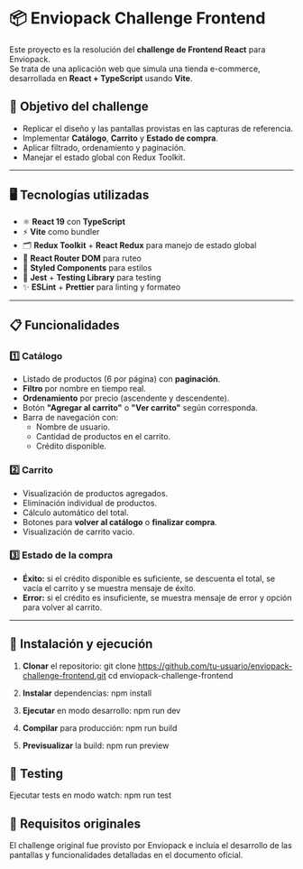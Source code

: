 # 📦 Enviopack Challenge Frontend

Este proyecto es la resolución del **challenge de Frontend React** para Enviopack.  
Se trata de una aplicación web que simula una tienda e-commerce, desarrollada en **React + TypeScript** usando **Vite**.

## 🎯 Objetivo del challenge
- Replicar el diseño y las pantallas provistas en las capturas de referencia.
- Implementar **Catálogo**, **Carrito** y **Estado de compra**.
- Aplicar filtrado, ordenamiento y paginación.
- Manejar el estado global con Redux Toolkit.

---

## 🖥️ Tecnologías utilizadas
- ⚛ **React 19** con **TypeScript**
- ⚡ **Vite** como bundler
- 🗂 **Redux Toolkit** + **React Redux** para manejo de estado global
- 🧭 **React Router DOM** para ruteo
- 🎨 **Styled Components** para estilos
- 🧪 **Jest** + **Testing Library** para testing
- ✨ **ESLint** + **Prettier** para linting y formateo

---

## 📋 Funcionalidades

### 1️⃣ Catálogo
- Listado de productos (6 por página) con **paginación**.
- **Filtro** por nombre en tiempo real.
- **Ordenamiento** por precio (ascendente y descendente).
- Botón **"Agregar al carrito"** o **"Ver carrito"** según corresponda.
- Barra de navegación con:
  - Nombre de usuario.
  - Cantidad de productos en el carrito.
  - Crédito disponible.

### 2️⃣ Carrito
- Visualización de productos agregados.
- Eliminación individual de productos.
- Cálculo automático del total.
- Botones para **volver al catálogo** o **finalizar compra**.
- Visualización de carrito vacio.

### 3️⃣ Estado de la compra
- **Éxito:** si el crédito disponible es suficiente, se descuenta el total, se vacía el carrito y se muestra mensaje de éxito.
- **Error:** si el crédito es insuficiente, se muestra mensaje de error y opción para volver al carrito.

---

## 🚀 Instalación y ejecución

1. **Clonar** el repositorio:
   git clone https://github.com/tu-usuario/enviopack-challenge-frontend.git
   cd enviopack-challenge-frontend

2. **Instalar** dependencias:
  npm install

3. **Ejecutar** en modo desarrollo:
  npm run dev

4. **Compilar** para producción:
  npm run build

5. **Previsualizar** la build:
  npm run preview

## 🧪 Testing
Ejecutar tests en modo watch:
npm run test

## 📄 Requisitos originales
El challenge original fue provisto por Enviopack e incluía el desarrollo de las pantallas y funcionalidades detalladas en el documento oficial.